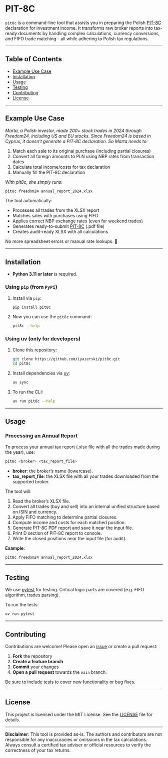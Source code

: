 # PIT-8C

`pit8c` is a command-line tool that assists you in preparing the Polish [PIT-8C](https://www.pit.pl/pit-8c/)
declaration for investment income. It transforms raw broker reports into tax-ready documents by handling
complex calculations, currency conversions, and FIFO trade matching - all while adhering to Polish tax regulations.

---

## Table of Contents

- [Example Use Case](#example-use-case)
- [Installation](#installation)
- [Usage](#usage)
- [Testing](#testing)
- [Contributing](#contributing)
- [License](#license)

---

## Example Use Case
*Marta, a Polish investor, made 200+ stock trades in 2024 through Freedom24, including US and EU stocks.
Since Freedom24 is based in Cyprus, it doesn't generate a PIT-8C declaration. So Marta needs to:*
1. Match each sale to its original purchase (including partial closures)
2. Convert all foreign amounts to PLN using NBP rates from transaction dates
3. Calculate total income/costs for tax declaration
4. Manually fill the PIT-8C declaration

*With pit8c, she simply runs:*
```bash
pit8c freedom24 annual_report_2024.xlsx
```

The tool automatically:
- Processes all trades from the XLSX report
- Matches sales with purchases using FIFO
- Applies correct NBP exchange rates (even for weekend trades)
- Generates ready-to-submit [PIT-8C](https://www.pit.pl/pit-8c/) (.pdf file)
- Creates audit-ready XLSX with all calculations

No more spreadsheet errors or manual rate lookups. 🚀

---

## Installation

- **Python 3.11 or later** is required.

### Using `pip` (from `PyPi`)

1. Install via `pip`:

   ```bash
   pip install pit8c
   ```

2. Now you can use the `pit8c` command:

   ```bash
   pit8c --help
   ```

### Using uv (only for developers)

1. Clone this repository:

   ```bash
   git clone https://github.com/iyazerski/pit8c.git
   cd pit8c
   ```

2. Install dependencies via [uv](https://docs.astral.sh/uv/):

   ```bash
   uv sync
   ```

3. To run the CLI:

   ```bash
   uv run pit8c --help
   ```

---

## Usage

### Processing an Annual Report

To process your annual tax report (.xlsx file with all the trades made during the year), use:

```bash
pit8c <broker> <tax_report_file>
```

- **broker**: the broker’s name (lowercase).
- **tax_report_file**: the XLSX file with all your trades downloaded from the supported broker.

The tool will:

1. Read the broker’s XLSX file.
2. Convert all trades (buy and sell) into an internal unified structure based on ISIN and currency.
3. Apply FIFO matching to determine partial closures.
4. Compute income and costs for each matched position.
5. Generate PIT-8C PDF report and save it near the input file.
6. Print D section of PIT-8C report to console.
7. Write the closed positions near the input file (for audit).

**Example**:

```bash
pit8c freedom24 annual_report_2024.xlsx
```

---

## Testing

We use [pytest](https://docs.pytest.org/) for testing. Critical logic parts are covered (e.g. FIFO algorithm, trades parsing).

To run the tests:

```bash
uv run pytest
```

---

## Contributing

Contributions are welcome! Please open an [issue](https://github.com/iyazerski/pit8c/issues) or create a pull request:

1. **Fork** the repository
2. **Create a feature branch**
3. **Commit** your changes
4. **Open a pull request** towards the `main` branch.

Be sure to include tests to cover new functionality or bug fixes.

---

## License

This project is licensed under the MIT License. See the [LICENSE](LICENSE) file for details.

---

**Disclaimer**:
This tool is provided as-is. The authors and contributors are not responsible for any inaccuracies or omissions in the tax calculations. Always consult a certified tax adviser or official resources to verify the correctness of your tax returns.
